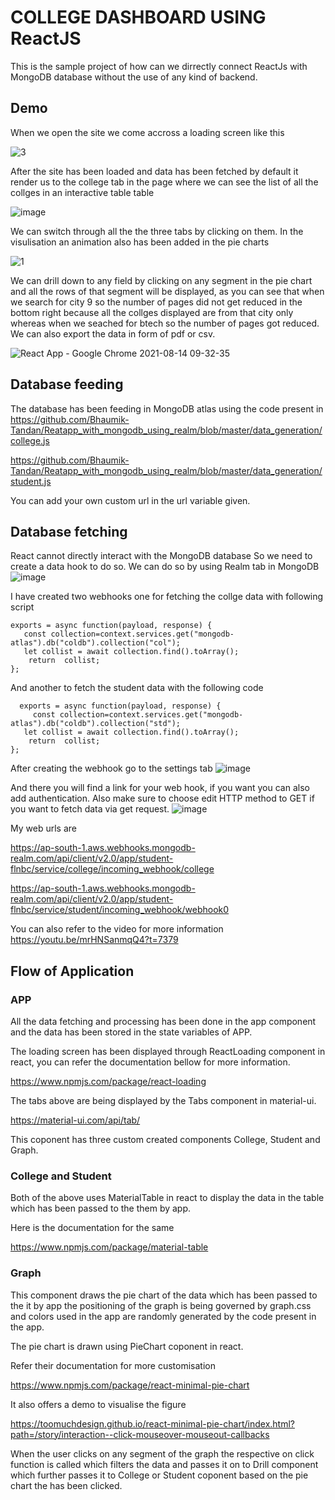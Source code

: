 # COLLEGE DASHBOARD USING ReactJS

This is the sample project of how can we dirrectly connect
ReactJs with MongoDB database without the use of any kind of 
backend.


## Demo

When we open the site we come accross a loading screen like this

![3](https://user-images.githubusercontent.com/62440699/129433207-abc5552c-ae54-49d2-bb94-1b7c1b3e2e42.gif)

After the site has been loaded and data has been fetched by default it render us to the college tab in the page
where we can see the list of all the collges in an interactive table table

![image](https://user-images.githubusercontent.com/62440699/129433226-79d87ead-ae7b-4ce1-8491-0cee1aba3079.png)

We can switch through all the the three tabs by clicking on them.
In the visulisation an animation also has been added in the pie charts

![1](https://user-images.githubusercontent.com/62440699/129433352-e27269a4-75e6-4c87-bd43-892894a27825.gif)


We can drill down to any field by clicking on any segment in the pie chart
and all the rows of that segment will be displayed, as you can see that when we search for
city 9 so the number of pages did not get reduced in the bottom right because all the collges
displayed are from that city only whereas when we seached for btech so the number of pages got reduced.
We can also export the data in form of pdf or csv.

![React App - Google Chrome 2021-08-14 09-32-35](https://user-images.githubusercontent.com/62440699/129433550-d57202e1-c38d-4bfe-9ae4-d6f115d61a11.gif)


## Database feeding

The database has been feeding in MongoDB atlas using the code present in
https://github.com/Bhaumik-Tandan/Reatapp_with_mongodb_using_realm/blob/master/data_generation/college.js

https://github.com/Bhaumik-Tandan/Reatapp_with_mongodb_using_realm/blob/master/data_generation/student.js

You can add your own custom url in the url variable given.

## Database fetching

React cannot directly interact with the MongoDB database
So we need to create a data hook to do so.
We can do so by using Realm tab in MongoDB
![image](https://user-images.githubusercontent.com/62440699/129433838-27da8480-b6c0-4e15-be16-fb8f4b08df44.png)

I have created two webhooks one for fetching the collge data
with following script



```
exports = async function(payload, response) {
   const collection=context.services.get("mongodb-atlas").db("coldb").collection("col");
   let collist = await collection.find().toArray();
    return  collist;
};
```

And another to fetch the student data with the following code
```
  exports = async function(payload, response) {
     const collection=context.services.get("mongodb-atlas").db("coldb").collection("std");
   let collist = await collection.find().toArray();
    return  collist;
};
```
After creating the webhook go to the settings tab
![image](https://user-images.githubusercontent.com/62440699/129433944-fc8b788a-7abe-4de9-b5ec-e92aca07ea93.png)

And there you will find a link for your web hook, if you want you can also add 
authentication. Also make sure to choose edit HTTP method to GET if you want to fetch data
via get request.
![image](https://user-images.githubusercontent.com/62440699/129433963-dd64669b-d39d-4799-be06-f842020414d2.png)

My web urls are

https://ap-south-1.aws.webhooks.mongodb-realm.com/api/client/v2.0/app/student-flnbc/service/college/incoming_webhook/college

https://ap-south-1.aws.webhooks.mongodb-realm.com/api/client/v2.0/app/student-flnbc/service/student/incoming_webhook/webhook0

You can also refer to the video for more information
https://youtu.be/mrHNSanmqQ4?t=7379



## Flow of Application

### APP
All the data fetching and processing has been done
in the app component and the data has been stored in the
state variables of APP.

The loading screen has been displayed through ReactLoading
component in react, you can refer the documentation bellow
for more information.

https://www.npmjs.com/package/react-loading

The tabs above are being displayed by the Tabs component in material-ui.

https://material-ui.com/api/tab/

This coponent has three custom created components
College, Student and Graph.

### College and Student

Both of the above uses MaterialTable in react to display the 
data in the table which has been passed to the them by app.

Here is the documentation for the same

https://www.npmjs.com/package/material-table


### Graph

This component draws the pie chart of the data which
has been passed to the it by app the positioning of the 
graph is being governed by graph.css and colors used
in the app are randomly generated by the code present in the 
app. 

The pie chart is drawn using PieChart coponent in react.

Refer their documentation for more customisation

https://www.npmjs.com/package/react-minimal-pie-chart

It also offers a demo to visualise the figure

https://toomuchdesign.github.io/react-minimal-pie-chart/index.html?path=/story/interaction--click-mouseover-mouseout-callbacks

When the user clicks on any segment of the graph the respective
on click function is called which filters the data and passes it
on to Drill component which further passes it to College or Student
coponent based on the pie chart the has been clicked.

